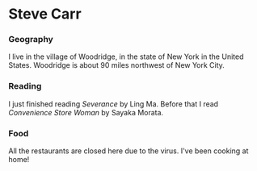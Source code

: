 # Steve Carr

### Geography

I live in the village of Woodridge, in the state of New York
in the United States. Woodridge is about 90 miles northwest of 
New York City.

### Reading

I just finished reading *Severance* by Ling Ma. Before that I 
read *Convenience Store Woman* by Sayaka Morata.

### Food

All the restaurants are closed here due to the virus. I've been cooking at home!
